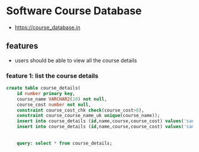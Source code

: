 # Software Course Database
* https://course_database.in
## features
* users should be able to view all the course details
### feature 1: list the course details


```sql
create table course_details(
    id number primary key,     
    course_name VARCHAR2(20) not null,
    course_cost number not null, 
    constraint course_cost_chk check(course_cost>0),
    constraint course_course_name_uk unique(course_name));
    insert into course_details (id,name,course,course_cost) values('santhosh','Pgdca', 45000);
    insert into course_details (id,name,course,course_cost) values('sam', 'Dca', 35000));
    
    
    query: select * from course_details;
```

